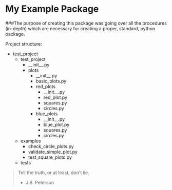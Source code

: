 # My Example Package

###The purpose of creating this package was going over all the procedures (in-depth) which are necessary for creating a proper, standard, python package.


Project structure:

* test\_project
  * test\_project
    * \_\_init\_\_.py
    * plots
      * \_\_init\_\_.py
      * basic\_plots.py
      * red\_plots
        * \_\_init\_\_.py
        * red\_plot.py
       	* squares.py
       	* circles.py
      * blue\_plots
        * \_\_init\_\_.py
        * blue\_plot.py
        * squares.py
        * circles.py
  * examples
    * check\_circle\_plots.py
    * validate\_simple_plot.py
    * test\_square\_plots.py
  * tests



> Tell the truth, or at least, don't lie.
> - J.B. Peterson